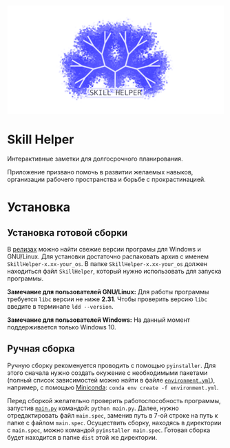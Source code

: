 ![skill_helper](logo_for_github.png)
# Skill Helper
Интерактивные заметки для долгосрочного планирования.

Приложение призвано помочь в развитии желаемых навыков, организации рабочего пространства и борьбе с прокрастинацией.

# Установка
## Установка готовой сборки
В [релизах](https://github.com/ZhekaHauska/SkillHelper/releases) можно найти свежие версии програмы для Windows и GNU/Linux. Для установки достаточно распаковать архив с именем `SkillHelper-x.xx-your_os`. В папке `SkillHelper-x.xx-your_os` должен находиться
файл `SkillHelper`, который нужно использовать для запуска программы.

**Замечание для пользователей GNU/Linux:** Для работы программы требуется `libс` версии не ниже **2.31**. Чтобы проверить версию `libc` введите в терминале `ldd --version`.

**Замечание для пользователей Windows:** На данный момент поддерживается только Windows 10.

## Ручная сборка
Ручную сборку рекоменуется проводить с помощью `pyinstaller`. Для этого сначала нужно создать окужение с необходимыми пакетами (полный список зависимостей можно найти в файле [`environment.yml`](https://github.com/ZhekaHauska/SkillHelper/blob/connections/environment.yml)), например, с помощью [Miniconda](https://docs.conda.io/en/latest/miniconda.html): `conda env create -f environment.yml`.

Перед сборкой желательно проверить работоспособность программы, запустив [`main.py`](https://github.com/ZhekaHauska/SkillHelper/blob/connections/main.py) командой: `python main.py`. Далее, нужно отредактировать файл `main.spec`, заменив путь в 7-ой строке на путь к папке с файлом `main.spec`. Осуществить сборку, находясь в директории с `main.spec`, можно командой `pyinstaller main.spec`. Готовая сборка будет находится в папке `dist` этой же директории.
